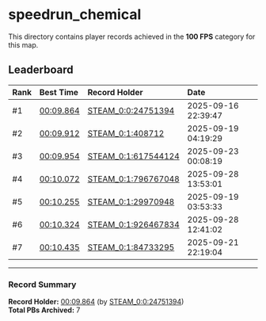 # speedrun_chemical

This directory contains player records achieved in the **100 FPS** category for this map.

## Leaderboard

| Rank | Best Time | Record Holder | Date                |
| :--- | :-------- | :------------ | :------------------ |
| #1   | [00:09.864](./00009864_STEAM_0_0_24751394_20250916-223947.zip) | [STEAM_0:0:24751394](https://speedrun16.com/profile/STEAM_0:0:24751394)   | 2025-09-16 22:39:47 |
| #2   | [00:09.912](./00009912_STEAM_0_1_408712_20250919-041929.zip) | [STEAM_0:1:408712](https://speedrun16.com/profile/STEAM_0:1:408712)   | 2025-09-19 04:19:29 |
| #3   | [00:09.954](./00009954_STEAM_0_1_617544124_20250923-000819.zip) | [STEAM_0:1:617544124](https://speedrun16.com/profile/STEAM_0:1:617544124)   | 2025-09-23 00:08:19 |
| #4   | [00:10.072](./00010072_STEAM_0_1_796767048_20250928-135301.zip) | [STEAM_0:1:796767048](https://speedrun16.com/profile/STEAM_0:1:796767048)   | 2025-09-28 13:53:01 |
| #5   | [00:10.255](./00010255_STEAM_0_1_29970948_20250919-035333.zip) | [STEAM_0:1:29970948](https://speedrun16.com/profile/STEAM_0:1:29970948)   | 2025-09-19 03:53:33 |
| #6   | [00:10.324](./00010324_STEAM_0_1_926467834_20250928-124102.zip) | [STEAM_0:1:926467834](https://speedrun16.com/profile/STEAM_0:1:926467834)   | 2025-09-28 12:41:02 |
| #7   | [00:10.435](./00010435_STEAM_0_1_84733295_20250921-221904.zip) | [STEAM_0:1:84733295](https://speedrun16.com/profile/STEAM_0:1:84733295)   | 2025-09-21 22:19:04 |

---

### Record Summary
**Record Holder:** [00:09.864](./00009864_STEAM_0_0_24751394_20250916-223947.zip) (by [STEAM_0:0:24751394](https://speedrun16.com/profile/STEAM_0:0:24751394))  
**Total PBs Archived:** 7